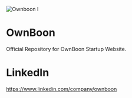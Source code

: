 ![Ownboon I](https://user-images.githubusercontent.com/85481905/224285130-bd4984a7-d2ac-4684-b75d-1f5768918a59.png)

# OwnBoon

Official Repository for OwnBoon Startup Website.

# LinkedIn
https://www.linkedin.com/company/ownboon
